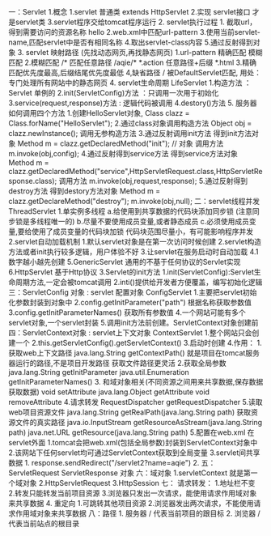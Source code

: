 一：Servlet
    1.概念
        1.servlet 普通类 extends HttpServlet
        2.实现 servlet接口 才是servlet类
        3.servlet程序交给tomcat程序运行
    2. servlet执行过程
        1. 截取url，得到需要访问的资源名称 hello
        2.web.xml中匹配url-pattern
        3.使用当前servlet-name,匹配servlet中是否有相同名称
        4.取出servlet-class内容
        5.通过反射得到对象
    3. servlet 映射路径 (先找动态网页,再找静态网页)
        1.url-pattern 精确匹配 模糊匹配
        2.模糊匹配
            /*      匹配任意路径
            /aqie/* 
            *.action 任意路径+后缀
            *.html
        3.精确匹配优先度最高,后缀结尾优先度最低
        4,缺省路径 <url-pattern>/</url-pattern>
            被DefaultServlet匹配,
            用处：专门处理所有网站中的静态网页
    4. servlet生命周期  LifeServlet
        1.构造方法  ：Servlet 单例的
        2.init(ServletConfig)方法 ：只调用一次用于初始化
        3.service(request,response)方法 : 逻辑代码被调用
        4.destory()方法
    5. 服务器如何调用四个方法
        1.创建HelloServlet对象,
            Class clazz = Class.forName("HelloServlet");
        2.通过class对象调用构造方法
           Object obj =  clazz.newInstance(); 调用无参构造方法
        3.通过反射调用init方法
            得到init方法对象
            Method m = clazz.getDeclaredMethod("init"); // 对象
            调用方法
            m.invoke(obj,config);
        4.通过反射得到service方法
            得到service方法对象
            Method m = clazz.getDeclaredMethod("service",HttpServletRequest.class,HttpServletResponse.class);
            调用方法
            m.invoke(obj,request,response);
        5.通过反射得到destroy方法
            得到destory方法对象
            Method m = clazz.getDeclareMethod("destroy");
            m.invoke(obj,null);
二：servlet线程并发 ThreadServlet
    1.单实例多线程
        a.给使用到共享数据的代码块添加同步锁
        (注意同步锁是多线程唯一的)
        b.尽量不要使用成员变量,或者静态成员
        c.必须使用成员变量,要给使用了成员变量的代码块加锁
            代码块范围尽量小，有可能影响程序并发
    2.servlet自动加载机制
        1.默认servlet对象是在第一次访问时候创建
        2.servlet构造方法或者init执行较多逻辑，用户体验不好
        3.让servlet在服务启动时自动加载
        4.<load-on-startup>1</load-on-startup>数字越小越先创建
        5.GenericServlet 通用的不基于任何协议的Servlet实现
        6.HttpServlet 基于Http协议
    3.Servlet的init方法
        1.init(ServletConfig):Servlet生命周期方法,一定会被tomcat调用
        2.inti()提供给开发者方便覆盖，编写初始化逻辑
三：ServletConfig 对象 : servlet 配置对象 ConfigServlet
    1.主要把servlet初始化参数封装到对象中
    2.config.getInitParameter("path")       根据名称获取参数值
    3.config.getInitParameterNames()        获取所有参数值
    4.一个网站可能有多个servlet对象,一个servlet封装
    5.调用init方法前创建。ServletContext对象创建前
四：ServletContext对象 : servlet上下文对象  ContextServlet
    1.整个网站只会创建一个
    2.this.getServletConfig().getServletContext()
    3.启动时创建
    4.作用：
        1.获取web上下文路径 java.lang.String getContextPath()
            就是项目在tomcat服务器运行的路径,不是项目开发路径
            获取文件路径更灵活
        2.获取全局参数 
            java.lang.String getInitParameter
            java.util.Enumeration getInitParameterNames()
        3. 和域对象相关(不同资源之间用来共享数据,保存数据获取数据)
            void setAttribute
            java.lang.Object getAttribute
            void removeAttribute
        4.请求转发
            RequestDispatcher getRequestDispatcher
        5.读取web项目资源文件
            java.lang.String getRealPath(java.lang.String path)
            获取资源文件的真实路径
            java.io.InputStream getResourceAsStream(java.lang.String path)
            java.net.URL getResource(java.lang.String path)
    5.配置在web.xml 在servlet外面
        1.tomcat会把web.xml(包括全局参数)封装到ServletContext对象中
        2.该网站下任何servlet均可通过ServletContext获取到全局变量
        3.servlet间共享数据
            1. response.sendRedirect("/servlet2?name=aqie")
            2.
五：ServletRequest ServletResponse 对象
六：域对象
    1.servletContext 就是第一个域对象
    2.HttpServletRequest
    3.HttpSession
七：
    请求转发：
        1.地址栏不变
        2.转发只能转发当前项目资源
        3.浏览器只发出一次请求，能使用请求作用域对象来共享数据
        4.
    重定向
        1.可跳转其他项目资源
        2.浏览器发出两次请求，不能使用请求作用域对象来共享数据
八：路径
    1. 服务器 / 代表当前项目的跟目标
    2. 浏览器 / 代表当前站点的根目录